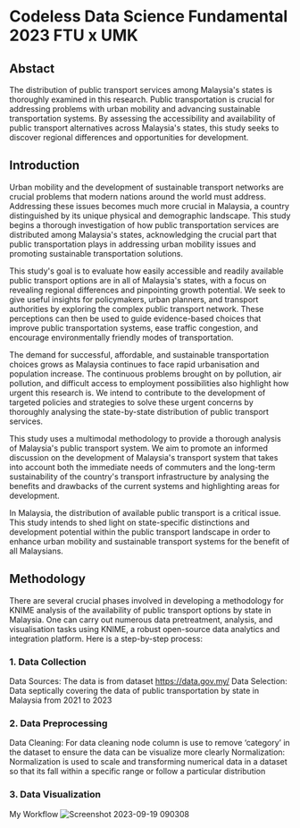 # Codeless Data Science Fundamental 2023 FTU x UMK

## Abstact 
The distribution of public transport services among Malaysia's states is thoroughly examined in this research. Public transportation is crucial for addressing problems with urban mobility and advancing sustainable transportation systems. By assessing the accessibility and availability of public transport alternatives across Malaysia's states, this study seeks to discover regional differences and opportunities for development.

## Introduction
  Urban mobility and the development of sustainable transport networks are crucial problems that modern nations around the world must address. Addressing these issues becomes much more crucial in Malaysia, a country distinguished by its unique physical and demographic landscape. This study begins a thorough investigation of how public transportation services are distributed among Malaysia's states, acknowledging the crucial part that public transportation plays in addressing urban mobility issues and promoting sustainable transportation solutions.
  
  This study's goal is to evaluate how easily accessible and readily available public transport options are in all of Malaysia's states, with a focus on revealing regional differences and pinpointing growth potential. We seek to give useful insights for policymakers, urban planners, and transport authorities by exploring the complex public transport network. These perceptions can then be used to guide evidence-based choices that improve public transportation systems, ease traffic congestion, and encourage environmentally friendly modes of transportation.
  
  The demand for successful, affordable, and sustainable transportation choices grows as Malaysia continues to face rapid urbanisation and population increase. The continuous problems brought on by pollution, air pollution, and difficult access to employment possibilities also highlight how urgent this research is. We intend to contribute to the development of targeted policies and strategies to solve these urgent concerns by thoroughly analysing the state-by-state distribution of public transport services.
  
  This study uses a multimodal methodology to provide a thorough analysis of Malaysia's public transport system. We aim to promote an informed discussion on the development of Malaysia's transport system that takes into account both the immediate needs of commuters and the long-term sustainability of the country's transport infrastructure by analysing the benefits and drawbacks of the current systems and highlighting areas for development.
  
  In Malaysia, the distribution of available public transport is a critical issue. This study intends to shed light on state-specific distinctions and development potential within the public transport landscape in order to enhance urban mobility and sustainable transport systems for the benefit of all Malaysians.

## Methodology
There are several crucial phases involved in developing a methodology for KNIME analysis of the availability of public transport options by state in Malaysia. One can carry out numerous data pretreatment, analysis, and visualisation tasks using KNIME, a robust open-source data analytics and integration platform. Here is a step-by-step process:

### 1.	Data Collection
Data Sources: The data is from dataset https://data.gov.my/ 
Data Selection: Data septically covering the data of public transportation by state in Malaysia from 2021 to 2023
### 2.	 Data Preprocessing
Data Cleaning: For data cleaning node column is use to remove ‘category’ in the dataset to ensure the data can be visualize more clearly
Normalization: Normalization is used to scale and transforming numerical data in a dataset so that its fall within a specific range or follow a particular distribution 
### 3.	Data Visualization  
My Workflow
![Screenshot 2023-09-19 090308](https://github.com/Dsyah010/codeless-data-science-fundamental-2023-FTU-x-UMK/assets/94912619/9cf02313-aabf-456f-b6b8-0cfd24a18cba)

